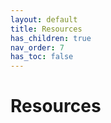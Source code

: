 ```yaml
---
layout: default
title: Resources
has_children: true
nav_order: 7
has_toc: false
---
```

# Resources
